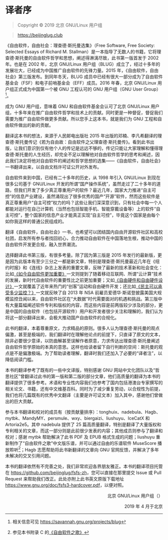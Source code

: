# 译者序

> Copyright © 2019 北京 GNU/Linux 用户组 

> <https://beijinglug.club>

《自由软件，自由社会：理查德·斯托曼选集》（Free Software, Free Society: Selected Essays of Richard M. Stallman）是一本指导了无数人的书籍，它将理查德·斯托曼的自由软件哲学和思想，阐述得淋漓尽致，此书第一版首发于 2002 年。也是在 2002 年，北京 GNU/Linux 用户组（BLUG）成立了，经过十多年的发展壮大，已经成为中国推广自由软件的先锋力量。2015 年，《自由软件，自由社会》第三版发布。到同年冬天，BLUG 成员中已经有很大一部分成为了自由软件基金会（FSF）和电子前哨基金会（EFF）成员。2016 年春，北京 GNU/Linux 用户组正式成为中国第一个被 GNU 工程认可的 GNU 用户组（GNU User Group）[^trans-1]。

成为 GNU 用户组，意味着 GNU 和自由软件基金会认可了北京 GNU/Linux 用户组，十多年来在推广自由软件哲学和技术上的贡献。同时更是一种督促，督促我们需要为推广自由软件做更多贡献。所以您手上这本书，就是我们为 GNU 工程和自由软件做出的新的贡献。

翻译这本书的想法，来源于人民邮电出版社 2015 年出版的邓楠、李凡希翻译的理查德·斯托曼传记《若为自由故：自由软件之父理查德·斯托曼传》。看到此书出版，让我们意识到仅有他个人的传记是远远不够的，传记只能让大家理解和懂得理查德·斯托曼的人生经历，却完全不足以理解他对自由软件哲学的思考和阐述，因此我们决定将他对自由软件的阐述和哲学思想的选集——《自由软件，自由社会》一书翻译出来，以自由文档许可证公开对外发布。

自由软件来到中国，已经有二十多年的历史，从 1998 年引入 GNU/Linux 到现在很多公司基于 GNU/Linux 开发的所谓“国产操作系统”，虽然走过了二十多年的道路，但我们开发了多少真正尊重用户的软件？最近几年，国家大力推进“自主可控”的信息产业建设，虽然涌现出了很多优秀的国产“开源”软件，然而这些软件是真正尊重用户“自主可控”权力的吗？这些让我们深深意识到，只有社会中每一个人都能对运行在自己计算机（当然也包括智能手机、智能穿戴设备等）上的软件“自主可控”，整个国家的信息产业才能真正实现“自主可控”，毕竟这个国家是由每个如你我这样的普通公民组成的。

翻译《自由软件，自由社会》一书，也希望可以团结国内自由开源软件社区和高校社团，启发所有参与者找回初心，合力推动自由软件在中国落地生根，推动中国的自由软件开发更合规，融入世界潮流。

选择翻译此书第三版，有很多考量。除了因为第三版是 2015 年发行的最新版，更是因为此版本有至少三分之一都是新文章，特别是理查德·斯托曼最近几年在《纽约时报》和《连线》杂志上发表的重要文章，反映了最新的技术革新和社会变化：比如[《如今自由软件更加重要》](free-software-even-more-important.md)一文则提到了随着移动互联网、所谓“云计算”技术的发展，新时代自由软件的重要性比之前更加重要；又如[《自由硬件和自由硬件设计》](free-hardware-designs.md)一文就覆盖了近年来热门的“创客”运动和自由硬件开发；还比如[《民主可以承受多少监控？》](surveillance-vs-democracy.md)一文就反映了自 2013 年 NSA 前雇员爱德华·斯诺登披露美国大规模监控丑闻以来，自由软件社区在“大数据”时代需要面对的机遇和挑战。第三版中有大量篇幅阐述软件专利和版权的内容，而这些内容是前两版较少涉及的部分，更是中国的自由软件（也包括开源软件）用户和开发者很少关注和理解的，我们认为将这一部分翻译出来，会极大推动国产自由软件的合规化。

此书的翻译，本着尊重原文，力求精品的原则。很多人认为理查德·斯托曼的观点偏激，甚至是极端的，我们翻译时在理解他论点的前提下，只直译了原文的文本，除非必要很少意译，以防曲解甚至误解作者原意，力求传达出理查德·斯托曼阐述自由软件哲学原始的本真的意思。这样也给读者留下自行判断的空间：斯托曼的观点是不是偏激极端。为了帮助读者理解，翻译时我们还加入了必要的“译者注”，以降低阅读门槛。

本书的翻译参考了既有的一些中文译版，特别感谢 GNU 网站中文化团队以及“哲思社区”曾翻译过此书的第一版和第二版的部分文章，他们高质量的翻译为本书的翻译提供了很多参考。术语和专业性内容我们也参考了国内包括港澳台专家撰写的相关论文、书籍，还有中文维基百科。同时为了减少重复劳动，以合规性为前提，我们也将几篇既有的优秀中文翻译（主要是许可证文本）加入其中，感谢他们曾做出的巨大贡献。

参与本书翻译和校对的成员有（按贡献量排序）：tonghuix、nadebula、Hagb、mytbk、MandyMY、persmule、wxy、biergaizi、liushuyu、IceCatX 和 Artoria2e5。其中 nadebula 提供了 25 篇高质量翻译，特别是翻译了大量版权和专利相关的文章，而这一部分则是此前很少发表的内容；其他成员则参与了翻译和校对；感谢 mytbk 帮助解决了此书 PDF 及 EPUB 格式生成的问题；liushuyu 重新制作了“自由软件之歌”中文版乐谱，并可以通过自由的乐谱软件 MuseScore 播放聆听[^trans-2]；Hagb 志愿帮助将此书新翻译的文章向 GNU 官网反馈，并解决了多年未解决的交叉引用问题。

本书的翻译依然有不完善之处，我们非常欢迎各界朋友雅正。本书的翻译项目托管在 <https://github.com/beijinglug/fsfs-zh>，您可以直接在那里提交 Issue 或 Pull Request 来帮助我们改正。此处亦附上此书英文原版下载地址 <https://www.gnu.org/doc/fsfs3-hardcover.pdf>，以便对照。

<!--(pandoc)\(pandoc)-->  

<!--(pdf)\hfill(pdf)--> <!-- (pdf)--><p align="right"><!--(pdf) -->北京 GNU/Linux 用户组（<https://beijinglug.club>）<!-- (pdf)--></p><!--(pdf) -->

<!--(pdf)\hfill(pdf)--> <!-- (pdf)--><p align="right"><!--(pdf) -->2019 年 4 月于北京<!-- (pdf)--></p><!--(pdf) -->

[^trans-1]: 相关信息可见 <https://savannah.gnu.org/projects/blug>

[^trans-2]: 参见本书附录 C 的[《自由软件之歌》](appendix-c.md)
